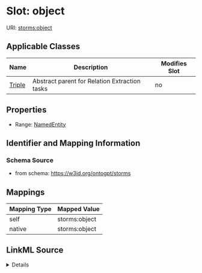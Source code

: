 

# Slot: object

URI: [storms:object](http://w3id.org/ontogpt/storms/object)



<!-- no inheritance hierarchy -->





## Applicable Classes

| Name | Description | Modifies Slot |
| --- | --- | --- |
| [Triple](Triple.md) | Abstract parent for Relation Extraction tasks |  no  |







## Properties

* Range: [NamedEntity](NamedEntity.md)





## Identifier and Mapping Information







### Schema Source


* from schema: https://w3id.org/ontogpt/storms




## Mappings

| Mapping Type | Mapped Value |
| ---  | ---  |
| self | storms:object |
| native | storms:object |




## LinkML Source

<details>
```yaml
name: object
from_schema: https://w3id.org/ontogpt/storms
rank: 1000
alias: object
owner: Triple
domain_of:
- Triple
range: NamedEntity

```
</details>